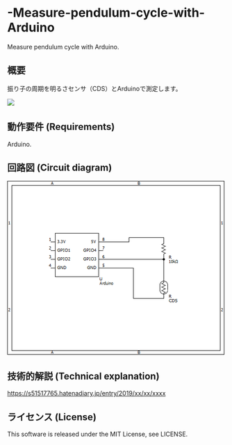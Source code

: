# -Measure-pendulum-cycle-with-Arduino
 Measure pendulum cycle with Arduino.

## 概要
振り子の周期を明るさセンサ（CDS）とArduinoで測定します。

<img src="https://github.com/s51517765/-Measure-pendulum-cycle-with-Arduino/blob/master/DSC_0738.JPG">

## 動作要件 (Requirements)

Arduino.

## 回路図 (Circuit diagram)

<img src="https://github.com/s51517765/-Measure-pendulum-cycle-with-Arduino/blob/master/%E5%9B%9E%E8%B7%AF%E5%9B%B3.png">

## 技術的解説 (Technical explanation)

https://s51517765.hatenadiary.jp/entry/2019/xx/xx/xxxx


## ライセンス (License)

This software is released under the MIT License, see LICENSE.
